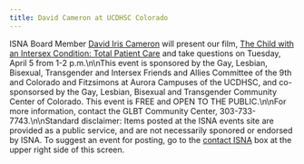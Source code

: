 ```yaml
---
title: David Cameron at UCDHSC Colorado
---
```


<span class="caps">ISNA</span> Board Member [David Iris Cameron][1] will present our film, [The Child with an Intersex Condition: Total Patient Care][2] and take questions on Tuesday, April 5 from 1-2 p.m.\n\nThis event is sponsored by the Gay, Lesbian, Bisexual, Transgender and Intersex Friends and Allies Committee of the 9th and Colorado and Fitzsimons at Aurora Campuses of the <span class="caps">UCDHSC</span>, and co-sponsorsed by the Gay, Lesbian, Bisexual and Transgender Community Center of Colorado. This event is <span class="caps">FREE</span> and <span class="caps">OPEN</span> TO <span class="caps">THE</span> <span class="caps">PUBLIC</span>.\n\nFor more information, contact the <span class="caps">GLBT</span> Community Center, 303-733-7743.\n\nStandard disclaimer: Items posted at the <span class="caps">ISNA</span> events site are provided as a public service, and are not necessarily sponored or endorsed by <span class="caps">ISNA</span>. To suggest an event for posting, go to the [contact <span class="caps">ISNA</span>][3] box at the upper right side of this screen.

 [1]: /about/cameron
 [2]: /videos/total_patient_care
 [3]: /about/contact
